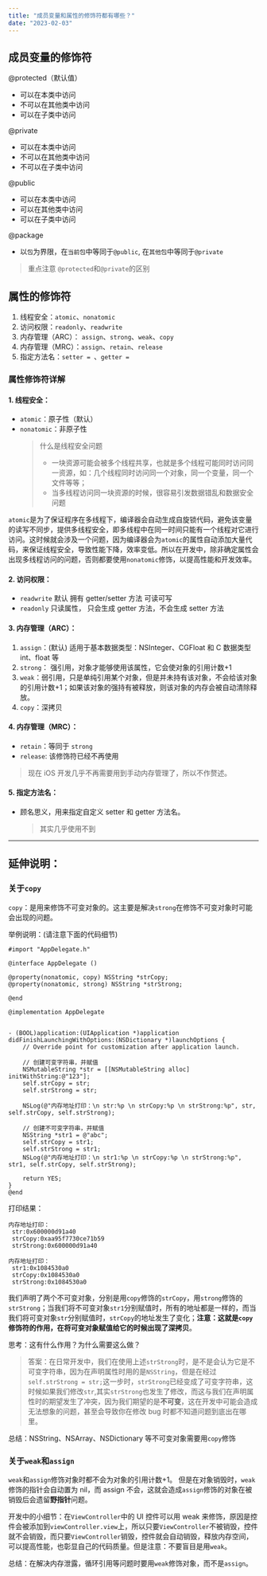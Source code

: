 ```yaml
---
title: "成员变量和属性的修饰符都有哪些？"
date: "2023-02-03"
---
```


## 成员变量的修饰符

@protected（默认值）

- 可以在本类中访问
- 不可以在其他类中访问
- 可以在子类中访问

@private

- 可以在本类中访问
- 不可以在其他类中访问
- 不可以在子类中访问

@public

- 可以在本类中访问
- 可以在其他类中访问
- 可以在子类中访问

@package

- 以`包`为界限，在`当前包`中等同于`@public`, 在`其他包`中等同于`@private`

> 重点注意 `@protected`和`@private`的区别

## 属性的修饰符

1. 线程安全：`atomic`、`nonatomic`
2. 访问权限：`readonly`、`readwrite`
3. 内存管理（ARC）： `assign`、`strong`、`weak`、`copy`
4. 内存管理（MRC）：`assign`、`retain`、`release`
5. 指定方法名：`setter = `、`getter =`

### 属性修饰符详解

#### 1. 线程安全：

- `atomic`：原子性（默认）
- `nonatomic`：非原子性
  > 什么是线程安全问题
  >
  > - 一块资源可能会被多个线程共享，也就是多个线程可能同时访问同一资源，如：几个线程同时访问同一个对象，同一个变量，同一个文件等等；
  > - 当多线程访问同一块资源的时候，很容易引发数据错乱和数据安全问题

`atomic`是为了保证程序在多线程下，编译器会自动生成自旋锁代码，避免该变量的读写不同步，提供多线程安全，即多线程中在同一时间只能有一个线程对它进行访问。这时候就会涉及一个问题，因为编译器会为`atomic`的属性自动添加大量代码，来保证线程安全，导致性能下降，效率变低。所以在开发中，除非确定属性会出现多线程访问的问题，否则都要使用`nonatomic`修饰，以提高性能和开发效率。

#### 2. 访问权限：

- `readwrite` 默认 拥有 getter/setter 方法 可读可写
- `readonly` 只读属性， 只会生成 getter 方法，不会生成 setter 方法

#### 3. 内存管理（ARC）：

1. `assign`：(默认) 适用于基本数据类型：NSInteger、CGFloat 和 C 数据类型 int、float 等
2. `strong`： 强引用，对象才能够使用该属性，它会使对象的引用计数+1
3. `weak`：弱引用，只是单纯引用某个对象，但是并未持有该对象，不会给该对象的引用计数+1；如果该对象的强持有被释放，则该对象的内存会被自动清除释放。
4. `copy`：深拷贝

#### 4. 内存管理（MRC）：

- `retain`：等同于 `strong`
- `release`: 该修饰符已经不再使用

> 现在 iOS 开发几乎不再需要用到手动内存管理了，所以不作赘述。

#### 5. 指定方法名：

- 顾名思义，用来指定自定义 setter 和 getter 方法名。
  > 其实几乎使用不到

---

## 延伸说明：

### 关于`copy`

`copy`：是用来修饰不可变对象的。这主要是解决`strong`在修饰不可变对象时可能会出现的问题。

举例说明：(请注意下面的代码细节)

```
#import "AppDelegate.h"

@interface AppDelegate ()

@property(nonatomic, copy) NSString *strCopy;
@property(nonatomic, strong) NSString *strStrong;

@end

@implementation AppDelegate


- (BOOL)application:(UIApplication *)application didFinishLaunchingWithOptions:(NSDictionary *)launchOptions {
    // Override point for customization after application launch.

    // 创建可变字符串，并赋值
    NSMutableString *str = [[NSMutableString alloc] initWithString:@"123"];
    self.strCopy = str;
    self.strStrong = str;

    NSLog(@"内存地址打印：\n str:%p \n strCopy:%p \n strStrong:%p", str, self.strCopy, self.strStrong);

    // 创建不可变字符串，并赋值
    NSString *str1 = @"abc";
    self.strCopy = str1;
    self.strStrong = str1;
    NSLog(@"内存地址打印：\n str1:%p \n strCopy:%p \n strStrong:%p", str1, self.strCopy, self.strStrong);

    return YES;
}
@end

```

打印结果：

```
内存地址打印：
 str:0x600000d91a40
 strCopy:0xaa95f7730ce71b59
 strStrong:0x600000d91a40

内存地址打印：
 str1:0x1084530a0
 strCopy:0x1084530a0
 strStrong:0x1084530a0
```

我们声明了两个不可变对象，分别是用`copy`修饰的`strCopy`，用`strong`修饰的`strStrong`；当我们将不可变对象`str1`分别赋值时，所有的地址都是一样的，而当我们将可变对象`str`分别赋值时，`strCopy`的地址发生了变化；**注意：这就是`copy`修饰符的作用，在将可变对象赋值给它的时候出现了深拷贝**。

思考：这有什么作用？为什么需要这么做？

> 答案：在日常开发中，我们在使用上述`strStrong`时，是不是会认为它是不可变字符串，因为在声明属性时用的是`NSString`，但是在经过`self.strStrong = str;`这一步时，`strStrong`已经变成了可变字符串，这时候如果我们修改`str`,其实`strStrong`也发生了修改，而这与我们在声明属性时的期望发生了冲突，因为我们期望的是**不可变**，这在开发中可能会造成无法想象的问题，甚至会导致你在修改 bug 时都不知道问题到底出在哪里。

总结：NSString、NSArray、NSDictionary 等不可变对象需要用`copy`修饰

### 关于`weak`和`assign`

`weak`和`assign`修饰对象时都不会为对象的引用计数+1。
但是在对象销毁时，`weak`修饰的指针会自动置为 nil，而 assign 不会，这就会造成`assign`修饰的对象在被销毁后会遗留**野指针**问题。

开发中的小细节：在`ViewController`中的 UI 控件可以用 weak 来修饰，原因是控件会被添加到`viewController.view`上，所以只要`ViewController`不被销毁，控件就不会销毁，而只要`ViewController`销毁，控件就会自动销毁，释放内存空间，可以提高性能，也彰显自己的代码质量。但是注意：不要盲目是用`weak`。

总结：在解决内存泄露，循环引用等问题时要用`weak`修饰对象，而不是`assign`。
